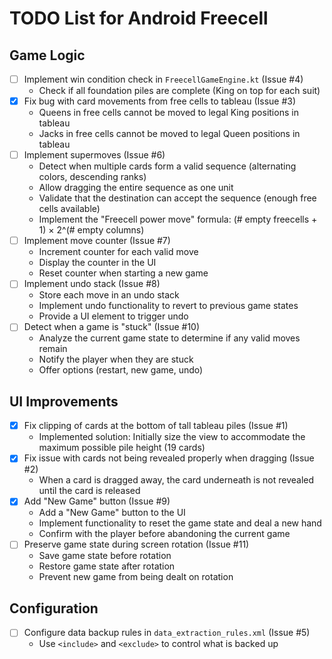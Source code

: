 # TODO List for Android Freecell

## Game Logic
- [ ] Implement win condition check in `FreecellGameEngine.kt` (Issue #4)
  - Check if all foundation piles are complete (King on top for each suit)
- [x] Fix bug with card movements from free cells to tableau (Issue #3)
  - Queens in free cells cannot be moved to legal King positions in tableau
  - Jacks in free cells cannot be moved to legal Queen positions in tableau
- [ ] Implement supermoves (Issue #6)
  - Detect when multiple cards form a valid sequence (alternating colors, descending ranks)
  - Allow dragging the entire sequence as one unit
  - Validate that the destination can accept the sequence (enough free cells available)
  - Implement the "Freecell power move" formula: (# empty freecells + 1) × 2^(# empty columns)
- [ ] Implement move counter (Issue #7)
  - Increment counter for each valid move
  - Display the counter in the UI
  - Reset counter when starting a new game
- [ ] Implement undo stack (Issue #8)
  - Store each move in an undo stack
  - Implement undo functionality to revert to previous game states
  - Provide a UI element to trigger undo
- [ ] Detect when a game is "stuck" (Issue #10)
  - Analyze the current game state to determine if any valid moves remain
  - Notify the player when they are stuck
  - Offer options (restart, new game, undo)

## UI Improvements
- [x] Fix clipping of cards at the bottom of tall tableau piles (Issue #1)
  - Implemented solution: Initially size the view to accommodate the maximum possible pile height (19 cards)
- [x] Fix issue with cards not being revealed properly when dragging (Issue #2)
  - When a card is dragged away, the card underneath is not revealed until the card is released
- [x] Add "New Game" button (Issue #9)
  - Add a "New Game" button to the UI
  - Implement functionality to reset the game state and deal a new hand
  - Confirm with the player before abandoning the current game
- [ ] Preserve game state during screen rotation (Issue #11)
  - Save game state before rotation
  - Restore game state after rotation
  - Prevent new game from being dealt on rotation

## Configuration
- [ ] Configure data backup rules in `data_extraction_rules.xml` (Issue #5)
  - Use `<include>` and `<exclude>` to control what is backed up